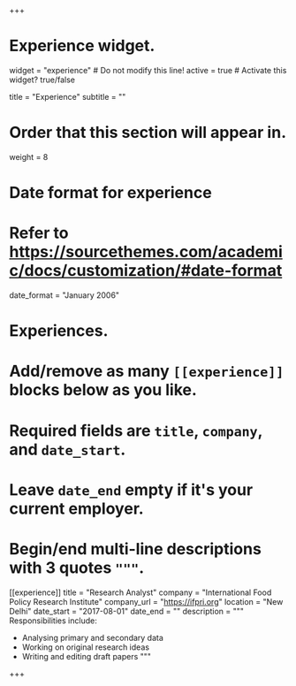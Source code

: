 +++
# Experience widget.
widget = "experience"  # Do not modify this line!
active = true  # Activate this widget? true/false

title = "Experience"
subtitle = ""

# Order that this section will appear in.
weight = 8

# Date format for experience
#   Refer to https://sourcethemes.com/academic/docs/customization/#date-format
date_format = "January 2006"

# Experiences.
#   Add/remove as many `[[experience]]` blocks below as you like.
#   Required fields are `title`, `company`, and `date_start`.
#   Leave `date_end` empty if it's your current employer.
#   Begin/end multi-line descriptions with 3 quotes `"""`.
[[experience]]
  title = "Research Analyst"
  company = "International Food Policy Research Institute"
  company_url = "https://ifpri.org"
  location = "New Delhi"
  date_start = "2017-08-01"
  date_end = ""
  description = """
  Responsibilities include:
  
  * Analysing primary and secondary data
  * Working on original research ideas
  * Writing and editing draft papers
  """

<!-- [[experience]]
  title = ""
  company = ""
  company_url = ""
  location = ""
  date_start = ""
  date_end = ""
  description = """""" -->

+++
